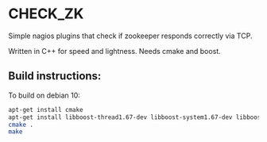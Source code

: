 # CHECK_ZK

Simple nagios plugins that check if zookeeper responds correctly via TCP.

Written in C++ for speed and lightness. Needs cmake and boost.

## Build instructions:

To build on debian 10:
```bash
apt-get install cmake 
apt-get install libboost-thread1.67-dev libboost-system1.67-dev libboost-program-options1.67-dev libboost-regex1.67-dev
cmake .
make
```
